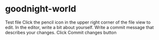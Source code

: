 # goodnight-world
Test file
Click the
pencil icon in the upper right corner of the file view to edit.
In the editor, write a bit about yourself.
Write a commit message that describes your changes.
Click Commit changes button
